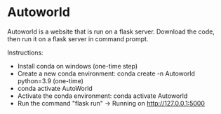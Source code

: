 # Autoworld
Autoworld is a website that is run on a flask server. Download the code, then run it on a flask server in command prompt.

Instructions:
- Install conda on windows (one-time step)
- Create a new conda environment: conda create -n Autoworld python=3.9 (one-time)
- conda activate AutoWorld
- Activate the conda environment: conda activate Autoworld
- Run the command "flask run" -> Running on http://127.0.0.1:5000

